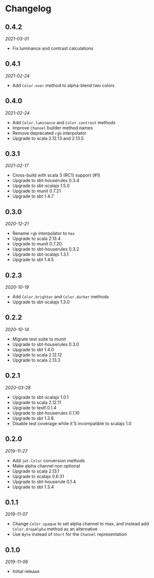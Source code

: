 # Changelog

## 0.4.2

_2021-03-01_

 * Fix luminance and contrast calculations

## 0.4.1

_2021-02-24_

 * Add `Color.over` method to alpha-blend two colors

## 0.4.0

_2021-02-24_

 * Add `Color.luminance` and `Color.contrast` methods
 * Improve `Channel` builder method names
 * Remove deprecated `rgb` interpolator
 * Upgrade to scala 2.12.13 and 2.13.5

## 0.3.1

_2021-02-17_

 * Cross-build with scala 3 (RC1) support (#1)
 * Upgrade to sbt-houserules 0.3.4
 * Upgrade to sbt-scalajs 1.5.0
 * Upgrade to munit 0.7.21
 * Upgrade to sbt 1.4.7

## 0.3.0

_2020-12-21_

 * Rename `rgb` interpolator to `hex`
 * Upgrade to scala 2.13.4
 * Upgrade to munit 0.7.20
 * Upgrade to sbt-houserules 0.3.2
 * Upgrade to sbt-scalajs 1.3.1
 * Upgrade to sbt 1.4.5

## 0.2.3

_2020-10-19_

 * Add `Color.brighter` and `Color.darker` methods
 * Upgrade to sbt-scalajs 1.3.0

## 0.2.2

_2020-10-14_

 * Migrate test suite to munit
 * Upgrade to sbt-houserules 0.3.0
 * Upgrade to sbt 1.4.0
 * Upgrade to scala 2.12.12
 * Upgrade to scala 2.13.3

## 0.2.1

_2020-03-28_

 * Upgrade to sbt-scalajs 1.0.1
 * Upgrade to scala 2.12.11
 * Upgrade to testf 0.1.4
 * Upgrade to sbt-houserules 0.1.10
 * Upgrade to sbt 1.3.8
 * Disable test coverage while it'S incompatible to scalajs 1.0

## 0.2.0

_2019-11-27_

 * Add `jwt.Color` conversion methods
 * Make alpha channel non optional
 * Upgrade to scala 2.13.1
 * Upgrade to scalajs 0.6.31
 * Upgrade to sbt-houserule 0.1.4
 * Upgrade to sbt 1.3.4

## 0.1.1

_2019-11-07_

 * Change `Color.opaque` to set alpha channel to max, and instead add `Color.dropAlpha` method as an alternative
 * Use `Byte` instead of `Short` for the `Channel` representation

## 0.1.0

_2019-11-06_

 * Initial release